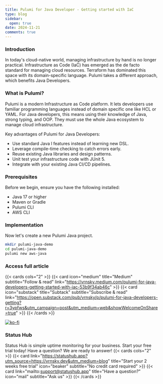 ```yaml
---
title: Pulumi for Java Developer - Getting started with IaC
type: blog
sidebar:
  open: true
date: 2024-11-21
comments: true
---
```


### Introduction
In today's cloud-native world, managing infrastructure by hand is no
longer practical. Infrastructure as Code (IaC) has emerged as the de facto
standard for managing cloud resources. Terraform has dominated this space with
its domain-specific language. Pulumi takes a different approach, which benefits Java Developers.

### What is Pulumi?
Pulumi is a modern Infrastructure as Code platform. It lets developers use familiar programming languages instead of domain specific one like HCL or YAML. For Java developers, this means using their knowledge of Java, strong typing, and OOP. They must use the whole Java ecosystem to manage cloud infrastructure.

Key advantages of Pulumi for Java Developers:
- Use standard Java l features instead of learning new DSL.
- Leverage compile-time checking to catch errors early.
- Reuse existing Java libraries and design patterns.
- Unit test your infrastructure code with JUnit 5.
- Integrate with your existing Java CI/CD pipelines.

### Prerequisites
Before we begin, ensure you have the following installed:
- Java 17 or higher
- Maven or Gradle
- Pulumi CLI
- AWS CLI

### Implementation
Now let's create a new Pulumi Java project.

```bash
mkdir pulumi-java-demo
cd pulumi-java-demo
pulumi new aws-java
```

### Access full article
{{< cards cols="2" >}}
{{< card icon="medium" title="Medium" subtitle="Follow & read" link="https://vrnsky.medium.com/pulumi-for-java-developers-getting-started-with-iac-53b9f34ab46c" >}}
{{< card icon="substack" title="Subtack" subtitle="Subscribe & read" link="https://open.substack.com/pub/vrnsky/p/pulumi-for-java-developers-getting?r=3ypfws&utm_campaign=post&utm_medium=web&showWelcomeOnShare=true" >}}
{{< /cards >}}

[![ko-fi](https://ko-fi.com/img/githubbutton_sm.svg)](https://ko-fi.com/J3J416GZA5)

### Status Hub
Status Hub is simple uptime monitoring for your business. Start your free trial today!
Have a question? We are ready to answer!
{{< cards cols="2" >}}
{{< card link="https://statushub.app?utm_source=https://vrnsky.dev&utm_medium=blog" title="Start your 2 weeks free trial" icon="beaker" subtitle="No credit card required" >}}
{{< card link="mailto:support@statushub.app" title="Have a question?" icon="mail" subtitle="Ask us" >}}
{{< /cards >}}
